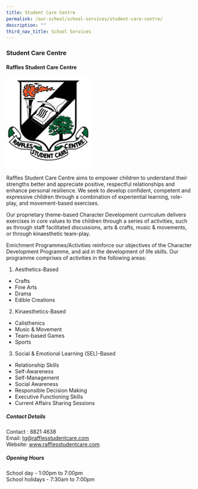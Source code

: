 ```yaml
---
title: Student Care Centre
permalink: /our-school/school-services/student-care-centre/
description: ""
third_nav_title: School Services
---
```

### **Student Care Centre**

#### **Raffles Student Care Centre**

<img src="/images/rafflesscc.jpeg" style="width:45%" align="center"><br>

Raffles Student Care Centre aims to empower children to understand their strengths better and appreciate positive, respectful relationships and enhance personal resilience. We seek to develop confident, competent and expressive children through a combination of experiential learning, role-play, and movement-based exercises.

Our proprietary theme-based Character Development curriculum delivers exercises in core values to the children through a series of activities, such as through staff facilitated discussions, arts &amp; crafts, music &amp; movements, or through kinaesthetic team-play.

Enrichment Programmes/Activities reinforce our objectives of the Character 
Development Programme, and aid in the development of life skills. Our programme comprises of activities in the following areas: 

1) Aesthetics-Based 
* Crafts 
* Fine Arts 
* Drama 
* Edible Creations 

2) Kinaesthetics-Based 
* Calisthenics 
* Music &amp; Movement 
* Team-based Games  
* Sports 

3) Social &amp; Emotional Learning (SEL)-Based 
* Relationship Skills 
* Self-Awareness 
* Self-Management 
* Social Awareness 
* Responsible Decision Making 
* Executive Functioning Skills
* Current Affairs Sharing&nbsp;Sessions

##### Contact Details
Contact : 8821 4638<br>
Email: tg@rafflesstudentcare.com <br>
Website: www.rafflesstudentcare.com <br>

##### Opening Hours
School day - 1:00pm to 7:00pm <br>
School holidays - 7:30am to 7:00pm